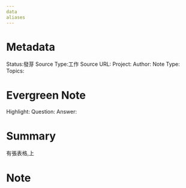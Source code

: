 ```yaml
---
data
aliases
---
```

# Metadata
Status:發芽
Source Type:工作
Source URL:
Project:
Author:
Note Type:
Topics:

# Evergreen Note
Highlight:
Question:
Answer:
# Summary
有張表格,上
# Note
